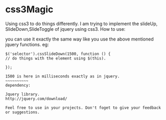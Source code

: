 # css3Magic
Using css3 to do things differently.
I am trying to implement the slideUp, SlideDown,SlideToggle of jquery using css3.
How to use:

you can use it exactly the same way like you use the above mentioned jquery functions.
eg:
~~~~~~~~~~~
$('selector').cssSlideDown(1500, function () {
// do things with the element using $(this).

});

1500 is here in milliseconds exactly as in jquery.
~~~~~~~~~~
dependency:

Jquery library.
http://jquery.com/download/

Feel free to use in your projects. Don't foget to give your feedback or suggestions.



